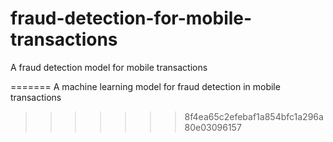 # fraud-detection-for-mobile-transactions

A fraud detection model for mobile  transactions


=======
A machine learning model for fraud detection in mobile  transactions
>>>>>>> 8f4ea65c2efebaf1a854bfc1a296a80e03096157

